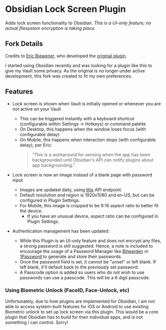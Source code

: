 # Obsidian Lock Screen Plugin

Adds lock screen functionality to Obsidian. _This is a UI-only feature; no actual filesystem encryption is taking place._

## Fork Details

Credits to [Eric Biewener](https://github.com/ericbiewener), who developed the [original plugin](https://github.com/ericbiewener/obsidian-lock-screen-plugin).

I started using Obsidian recently and was looking for a plugin like this to give my Vault some privacy. As the original is no longer under active development, this fork was created to fit my own preferences.

## Features

-   Lock screen is shown when Vault is initially opened or whenever you are not active on your Vault

    -   This can be triggered instantly with a keyboard shortcut (configurable within Settings -> Hotkeys) or command palette
    -   On Desktop, this happens when the window loses focus (with configurable delay)
    -   On Mobile, this happens when interaction stops (with configurable delay), per Eric:
        > "This is a workaround for sensing when the app has been backgrounded until Obsidian's API can notify plugins about app backgrounding."

-   Lock screen is now an image instead of a blank page with password input

    -   Images are updated daily, using [this](https://github.com/TimothyYe/bing-wallpaper) API endpoint.
    -   Default resolution and region is 1920x1080 and en-US, but can be configured in Plugin Settings.
    -   For Mobile, this image is cropped to be 9:16 aspect ratio to better fit the device.
        -   If you have an unusual device, aspect ratio can be configured in Plugin Settings.

-   Authentication management has been updated:
    -   While this Plugin is an UI-only feature and does not encrypt any files, a strong password is still suggested. Hence, a note is included to encourage the usage of a Password Manager like [Bitwarden](https://bitwarden.com/) or [1Password](https://1password.com/) to generate and store their passwords.
    -   Once the password field is set, it cannot be "unset" or left blank. If left blank, it'll default back to the previously set password.
    -   A Passcode option is added so users who do not wish to use passwords can use a passcode. This will be a 6 digit passcode.

### Using Biometric Unlock (FaceID, Face-Unlock, etc)

Unfortunately, due to how plugins are implemented for Obsidian, I am not able to access system-built features for iOS or Android to use existing Biometric unlock to set up lock screen via this plugin. This would be a core plugin that Obsidian has to build for their individual apps, and is not something I can control. Sorry!

